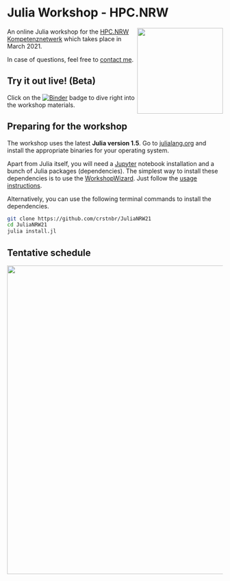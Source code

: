 # Julia Workshop - HPC.NRW

<a href="https://github.com/crstnbr/JuliaNRW21/raw/master/orga/poster/JuliaNRW21_poster.pdf"><img align="right" src="https://github.com/crstnbr/JuliaNRW21/raw/master/orga/poster/JuliaNRW21_poster.png" width=200px></a>

An online Julia workshop for the [HPC.NRW Kompetenznetwerk](https://hpc.dh.nrw) which takes place in March 2021.

In case of questions, feel free to [contact me](http://github.com/crstnbr).

## Try it out live! (Beta)

Click on the [![Binder](https://mybinder.org/badge_logo.svg)](https://mybinder.org/v2/gh/crstnbr/JuliaNRW21/master) badge to dive right into the workshop materials.

## Preparing for the workshop

The workshop uses the latest **Julia version 1.5**. Go to [julialang.org](https://julialang.org/downloads/) and install the appropriate binaries for your operating system.

Apart from Julia itself, you will need a [Jupyter](https://jupyter.org) notebook installation and a bunch of Julia packages (dependencies). The simplest way to install these dependencies is to use the [WorkshopWizard](https://crstnbr.github.io/WorkshopWizard.jl/dev/). Just follow the [usage instructions](https://crstnbr.github.io/WorkshopWizard.jl/dev/usage/#Getting-the-latest-workshop-1).

Alternatively, you can use the following terminal commands to install the dependencies.

```bash
git clone https://github.com/crstnbr/JuliaNRW21
cd JuliaNRW21
julia install.jl
```

## Tentative schedule

<a href="https://github.com/crstnbr/JuliaNRW21/raw/master/orga/schedule/schedule.pdf"><img src="https://github.com/crstnbr/JuliaNRW21/raw/master/orga/schedule/schedule.jpeg" width=720px></a>
